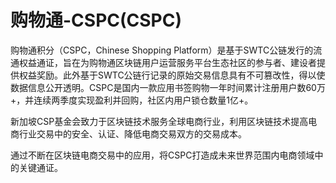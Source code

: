 # 购物通-CSPC(CSPC)

购物通积分（CSPC，Chinese Shopping Platform）是基于SWTC公链发行的流通权益通证，旨在为购物通区块链用户运营服务平台生态社区的参与者、建设者提供权益奖励。此外基于SWTC公链行记录的原始交易信息具有不可篡改性，得以使数据信息公开透明。CSPC是国内一款应用书签购物一年时间累计注册用户数60万+，并连续两季度实现盈利并回购，社区内用户锁仓数量1亿+。

新加坡CSP基金会致力于区块链技术服务全球电商行业，利用区块链技术提高电商行业交易中的安全、认证、降低电商交易双方的交易成本。

通过不断在区块链电商交易中的应用，将CSPC打造成未来世界范围内电商领域中的关键通证。
